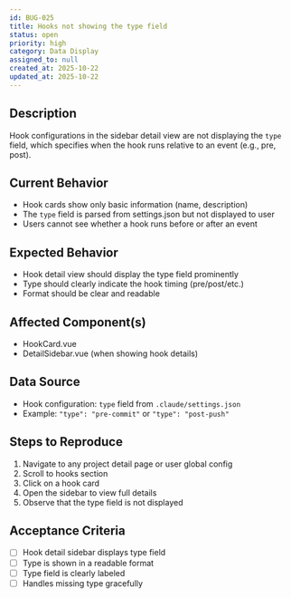```yaml
---
id: BUG-025
title: Hooks not showing the type field
status: open
priority: high
category: Data Display
assigned_to: null
created_at: 2025-10-22
updated_at: 2025-10-22
---
```


## Description
Hook configurations in the sidebar detail view are not displaying the `type` field, which specifies when the hook runs relative to an event (e.g., pre, post).

## Current Behavior
- Hook cards show only basic information (name, description)
- The `type` field is parsed from settings.json but not displayed to user
- Users cannot see whether a hook runs before or after an event

## Expected Behavior
- Hook detail view should display the type field prominently
- Type should clearly indicate the hook timing (pre/post/etc.)
- Format should be clear and readable

## Affected Component(s)
- HookCard.vue
- DetailSidebar.vue (when showing hook details)

## Data Source
- Hook configuration: `type` field from `.claude/settings.json`
- Example: `"type": "pre-commit"` or `"type": "post-push"`

## Steps to Reproduce
1. Navigate to any project detail page or user global config
2. Scroll to hooks section
3. Click on a hook card
4. Open the sidebar to view full details
5. Observe that the type field is not displayed

## Acceptance Criteria
- [ ] Hook detail sidebar displays type field
- [ ] Type is shown in a readable format
- [ ] Type field is clearly labeled
- [ ] Handles missing type gracefully
